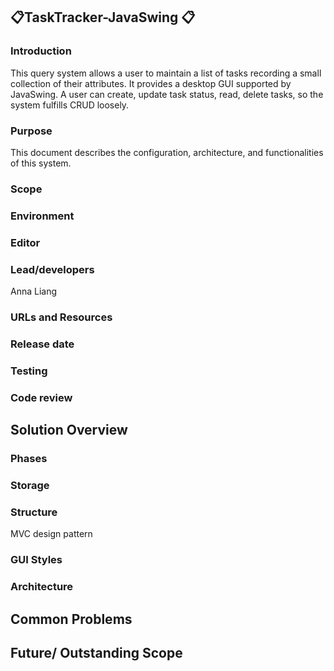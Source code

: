 ## 📋TaskTracker-JavaSwing 📋

### Introduction 
This query system allows a user to maintain a list of tasks recording a small collection of their attributes. It provides a desktop GUI supported by JavaSwing. A user can create, update task status, read, delete tasks, so the system fulfills CRUD loosely.
### Purpose 
This document describes the configuration, architecture, and functionalities of this system.

### Scope 

### Environment 

### Editor


### Lead/developers 
Anna Liang

### URLs and Resources


### Release date 


### Testing 

### Code review 


## Solution Overview 

### Phases

### Storage

### Structure
MVC design pattern

### GUI Styles

### Architecture

## Common Problems

## Future/ Outstanding Scope